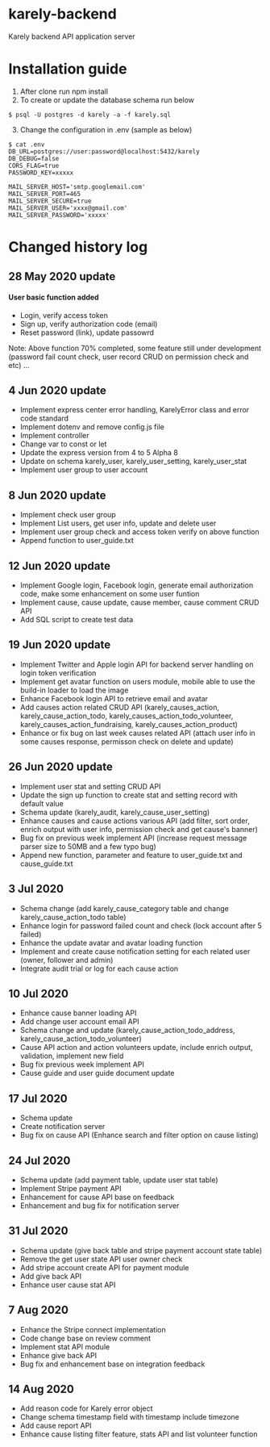 # karely-backend
Karely backend API application server

# Installation guide
1. After clone run npm install
2. To create or update the database schema run below
```
$ psql -U postgres -d karely -a -f karely.sql
```

3. Change the configuration in .env (sample as below)
```
$ cat .env
DB_URL=postgres://user:password@localhost:5432/karely
DB_DEBUG=false
CORS_FLAG=true
PASSWORD_KEY=xxxxx

MAIL_SERVER_HOST='smtp.googlemail.com'
MAIL_SERVER_PORT=465
MAIL_SERVER_SECURE=true
MAIL_SERVER_USER='xxxx@gmail.com'
MAIL_SERVER_PASSWORD='xxxxx'

```

# Changed history log
## 28 May 2020 update
#### User basic function added
* Login, verify access token
* Sign up, verify authorization code (email)
* Reset password (link), update passowrd

Note: Above function 70% completed, some feature still under development (password fail count check, user record CRUD on permission check and etc) ...

## 4 Jun 2020 update
* Implement express center error handling, KarelyError class and error code standard 
* Implement dotenv and remove config.js file
* Implement controller 
* Change var to const or let
* Update the express version from 4 to 5 Alpha 8
* Update on schema karely\_user, karely\_user\_setting, karely\_user\_stat
* Implement user group to user account

## 8 Jun 2020 update
* Implement check user group 
* Implement List users, get user info, update and delete user
* Implement user group check and access token verify on above function
* Append function to user\_guide.txt

## 12 Jun 2020 update
* Implement Google login, Facebook login, generate email authorization code, make some enhancement on some user funtion
* Implement cause, cause update, cause member, cause comment CRUD API
* Add SQL script to create test data

## 19 Jun 2020 update
* Implement Twitter and Apple login API for backend server handling on login token verification
* Implement get avatar function on users module, mobile able to use the build-in loader to load the image 
* Enhance Facebook login API to retrieve email and avatar
* Add causes action related CRUD API (karely\_causes\_action, karely\_cause\_action\_todo, karely\_causes\_action\_todo\_volunteer, karely\_causes\_action\_fundraising, karely\_causes\_action\_product)
* Enhance or fix bug on last week causes related API (attach user info in some causes response, permisson check on delete and update)

## 26 Jun 2020 update
* Implement user stat and setting CRUD API 
* Update the sign up function to create stat and setting record with default value
* Schema update (karely\_audit, karely\_cause\_user\_setting)
* Enhance causes and cause actions various API (add filter, sort order, enrich output with user info, permission check and get cause's banner)
* Bug fix on previous week implement API (increase request message parser size to 50MB and a few typo bug)
* Append new function, parameter and feature to user\_guide.txt and cause\_guide.txt

## 3 Jul 2020
* Schema change (add karely\_cause\_category table and change karely\_cause\_action\_todo table)
* Enhance login for password failed count and check (lock account after 5 failed)
* Enhance the update avatar and avatar loading function
* Implement and create cause notification setting for each related user (owner, follower and admin)
* Integrate audit trial or log for each cause action

## 10 Jul 2020
* Enhance cause banner loading API
* Add change user account email API
* Schema change and update (karely_cause_action_todo_address, karely_cause_action_todo_volunteer)
* Cause API action and action volunteers update, include enrich output, validation, implement new field
* Bug fix previous week implement API
* Cause guide and user guide document update 

## 17 Jul 2020
* Schema update
* Create notification server
* Bug fix on cause API (Enhance search and filter option on cause listing)

## 24 Jul 2020
* Schema update (add payment table, update user stat table)
* Implement Stripe payment API
* Enhancement for cause API base on feedback
* Enhancement and bug fix for notification server 

## 31 Jul 2020
* Schema update (give back table and stripe payment account state table)
* Remove the get user state API user owner check
* Add stripe account create API for payment module
* Add give back API 
* Enhance user cause stat API

## 7 Aug 2020
* Enhance the Stripe connect implementation
* Code change base on review comment
* Implement stat API module
* Enhance give back API 
* Bug fix and enhancement base on integration feedback

## 14 Aug 2020
* Add reason code for Karely error object
* Change schema timestamp field with timestamp include timezone
* Add cause report API
* Enhance cause listing filter feature, stats API and list volunteer function


